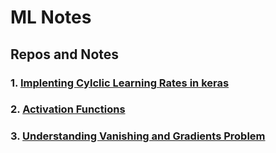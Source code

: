 # ML Notes 
## Repos and Notes
### 1. [Implenting Cylclic Learning Rates in keras](./Implementing%20Cyclic%20Learning%20rates%20in%20Kears.md)
### 2. [Activation Functions](./Activation%20Functions.md)
### 3. [Understanding Vanishing and Gradients Problem](./Understanding%20Vanishing%20and%20Gradients%20Problem.md)

